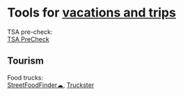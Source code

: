 
# Tools for [vacations and trips](https://adequate.life/vacations-trips/)

TSA pre-check:  
[TSA PreCheck](https://www.cbp.gov/travel/trusted-traveler-programs/tsa-precheck)

## Tourism

Food trucks:  
[StreetFoodFinder☁](https://streetfoodfinder.com/),
[Truckster](https://gotruckster.com/)
